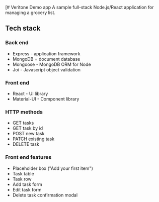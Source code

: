 [# Veritone Demo app
A sample full-stack Node.js/React application for managing a grocery list.

## Tech stack
### Back end
- Express - application framework
- MongoDB = document database
- Mongoose - MongoDB ORM for Node
- Joi - Javascript object validation

### Front end
- React - UI library
- Material-UI - Component library

### HTTP methods
- GET tasks
- GET task by id
- POST new task
- PATCH existing task
- DELETE task

### Front end features
- Placeholder box ("Add your first item")
- Task table
- Task row
- Add task form
- Edit task form
- Delete task confirmation modal


